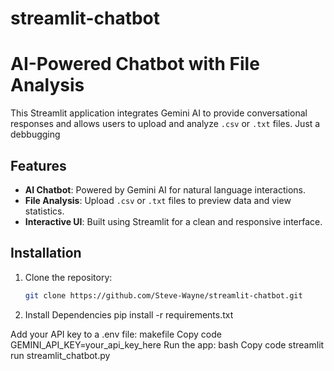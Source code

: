 # streamlit-chatbot

# AI-Powered Chatbot with File Analysis
This Streamlit application integrates Gemini AI to provide conversational responses and allows users to upload and analyze `.csv` or `.txt` files. Just a  debbugging

## Features
- **AI Chatbot**: Powered by Gemini AI for natural language interactions.
- **File Analysis**: Upload `.csv` or `.txt` files to preview data and view statistics.
- **Interactive UI**: Built using Streamlit for a clean and responsive interface.

## Installation
1. Clone the repository:
   ```bash
   git clone https://github.com/Steve-Wayne/streamlit-chatbot.git
2. Install Dependencies
   pip install -r requirements.txt

Add your API key to a .env file:
makefile
Copy code
GEMINI_API_KEY=your_api_key_here
Run the app:
bash
Copy code
streamlit run streamlit_chatbot.py
